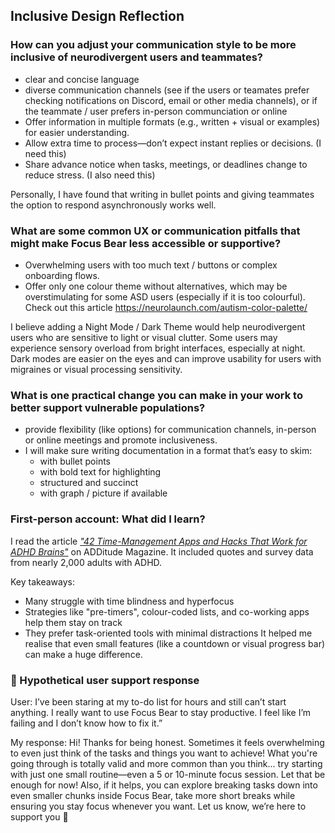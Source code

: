 ## Inclusive Design Reflection

### How can you adjust your communication style to be more inclusive of neurodivergent users and teammates?
- clear and concise language
- diverse communication channels (see if the users or teamates prefer checking notifications on Discord, email or other media channels), or if the teammate / user prefers in-person communciation or online
- Offer information in multiple formats (e.g., written + visual or examples) for easier understanding.
- Allow extra time to process—don’t expect instant replies or decisions. (I need this)
- Share advance notice when tasks, meetings, or deadlines change to reduce stress. (I also need this)

Personally, I have found that writing in bullet points and giving teammates the option to respond asynchronously works well.

### What are some common UX or communication pitfalls that might make Focus Bear less accessible or supportive?
- Overwhelming users with too much text / buttons or complex onboarding flows.
- Offer only one colour theme without alternatives, which may be overstimulating for some ASD users (especially if it is too colourful). Check out this article https://neurolaunch.com/autism-color-palette/

I believe adding a Night Mode / Dark Theme would help neurodivergent users who are sensitive to light or visual clutter. Some users may experience sensory overload from bright interfaces, especially at night. Dark modes are easier on the eyes and can improve usability for users with migraines or visual processing sensitivity.

### What is one practical change you can make in your work to better support vulnerable populations?
- provide flexibility (like options) for communication channels, in-person or online meetings and promote inclusiveness.
- I will make sure writing documentation in a format that’s easy to skim:
  - with bullet points
  - with bold text for highlighting
  - structured and succinct
  - with graph / picture if available
 
### First-person account: What did I learn?
I read the article [*"42 Time-Management Apps and Hacks That Work for ADHD Brains"*](https://www.additudemag.com/punctuality-time-blindness-adhd-apps-tips/) on ADDitude Magazine. It included quotes and survey data from nearly 2,000 adults with ADHD.

Key takeaways:
- Many struggle with time blindness and hyperfocus
- Strategies like "pre-timers", colour-coded lists, and co-working apps help them stay on track
- They prefer task-oriented tools with minimal distractions
It helped me realise that even small features (like a countdown or visual progress bar) can make a huge difference.

### 💬 Hypothetical user support response

User: I’ve been staring at my to-do list for hours and still can’t start anything. I really want to use Focus Bear to stay productive. I feel like I’m failing and I don’t know how to fix it.”

My response: Hi! Thanks for being honest. Sometimes it feels overwhelming to even just think of the tasks and things you want to achieve! What you're going through is totally valid and more common than you think... try starting with just one small routine—even a 5 or 10-minute focus session. Let that be enough for now! Also, if it helps, you can explore breaking tasks down into even smaller chunks inside Focus Bear, take more short breaks while ensuring you stay focus whenever you want. Let us know, we’re here to support you 💪

